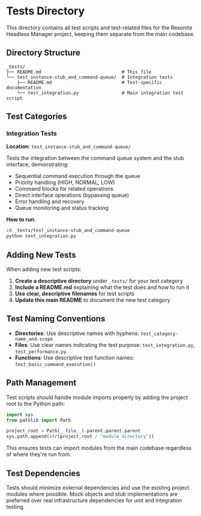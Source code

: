 # Tests Directory

This directory contains all test scripts and test-related files for the Resonite Headless Manager project, keeping them
 separate from the main codebase.

## Directory Structure

```shell
_tests/
├── README.md                              # This file
└── test_instance-stub_and_command-queue/  # Integration tests
    ├── README.md                          # Test-specific documentation
    └── test_integration.py                # Main integration test script
```

## Test Categories

### Integration Tests

**Location**: `test_instance-stub_and_command-queue/`

Tests the integration between the command queue system and the stub interface, demonstrating:

- Sequential command execution through the queue
- Priority handling (HIGH, NORMAL, LOW)
- Command blocks for related operations
- Direct interface operations (bypassing queue)
- Error handling and recovery
- Queue monitoring and status tracking

**How to run**:

```bash
cd _tests/test_instance-stub_and_command-queue
python test_integration.py
```

## Adding New Tests

When adding new test scripts:

1. **Create a descriptive directory** under `_tests/` for your test category
2. **Include a README.md** explaining what the test does and how to run it
3. **Use clear, descriptive filenames** for test scripts
4. **Update this main README** to document the new test category

## Test Naming Conventions

- **Directories**: Use descriptive names with hyphens: `test_category-name_and-scope`
- **Files**: Use clear names indicating the test purpose: `test_integration.py`, `test_performance.py`
- **Functions**: Use descriptive test function names: `test_basic_command_execution()`

## Path Management

Test scripts should handle module imports properly by adding the project root to the Python path:

```python
import sys
from pathlib import Path

project_root = Path(__file__).parent.parent.parent
sys.path.append(str(project_root / "module_directory"))
```

This ensures tests can import modules from the main codebase regardless of where they're run from.

## Test Dependencies

Tests should minimize external dependencies and use the existing project modules where possible. Mock objects and stub
 implementations are preferred over real infrastructure dependencies for unit and integration testing.

